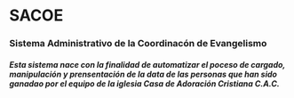 # SACOE

### Sistema Administrativo de la Coordinacón de Evangelismo

##### Esta sistema nace con la finalidad de automatizar el poceso de cargado, manipulación y prensentación de la data de las personas que han sido ganadao por el equipo de la iglesia Casa de Adoración Cristiana C.A.C.




